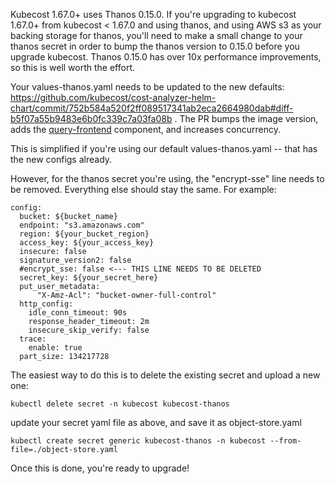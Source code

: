 Kubecost 1.67.0+ uses Thanos 0.15.0. If you're upgrading to kubecost 1.67.0+ from kubecost < 1.67.0 and using thanos, and using AWS s3 as your backing storage for thanos, you'll need to make a small change to your thanos secret in order to bump the thanos version to 0.15.0 before you upgrade kubecost.
Thanos 0.15.0 has over 10x performance improvements, so this is well worth the effort.

Your values-thanos.yaml needs to be updated to the new defaults: https://github.com/kubecost/cost-analyzer-helm-chart/commit/752b584a520f2ff089517341ab2eca2664980dab#diff-b5f07a55b9483e6b0fc339c7a03fa08b .
The PR bumps the image version, adds the [query-frontend](https://thanos.io/tip/components/query-frontend.md/) component, and increases concurrency. 

This is simplified if you're using our default values-thanos.yaml -- that has the new configs already.

However, for the thanos secret you're using, the "encrypt-sse" line needs to be removed. Everything else should stay the same. For example:
```
config:
  bucket: ${bucket_name}
  endpoint: "s3.amazonaws.com"
  region: ${your_bucket_region}
  access_key: ${your_access_key}
  insecure: false
  signature_version2: false
  #encrypt_sse: false <--- THIS LINE NEEDS TO BE DELETED
  secret_key: ${your_secret_here}
  put_user_metadata:
      "X-Amz-Acl": "bucket-owner-full-control"
  http_config:
    idle_conn_timeout: 90s
    response_header_timeout: 2m
    insecure_skip_verify: false
  trace:
    enable: true
  part_size: 134217728
```

The easiest way to do this is to delete the existing secret and upload a new one:

`kubectl delete secret -n kubecost kubecost-thanos`

update your secret yaml file as above, and save it as object-store.yaml

`kubectl create secret generic kubecost-thanos -n kubecost --from-file=./object-store.yaml`

Once this is done, you're ready to upgrade!
